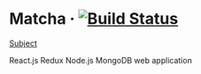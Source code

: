 # Matcha &middot; [![Build Status](https://travis-ci.com/sevngo/matcha.svg?branch=master)](https://travis-ci.com/sevngo/matcha)

[Subject](https://github.com/sevngo/Matcha/blob/master/subject.pdf)

React.js Redux Node.js MongoDB web application
